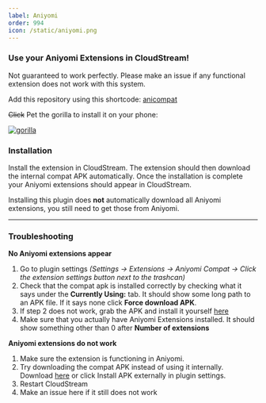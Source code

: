 ```yaml
---
label: Aniyomi
order: 994
icon: /static/aniyomi.png
---
```


### Use your Aniyomi Extensions in CloudStream!
Not guaranteed to work perfectly. Please make an issue if any functional extension does not work with this system.

Add this repository using this shortcode: [anicompat](https://raw.githubusercontent.com/CranberrySoup/AniyomiCompatExtension/master/repo.json)

~~Click~~ Pet the gorilla to install it on your phone:

[![gorilla](https://cdn.jsdelivr.net/gh/twitter/twemoji@latest/assets/72x72/1f98d.png)](cloudstreamrepo://raw.githubusercontent.com/CranberrySoup/AniyomiCompatExtension/master/repo.json)

### Installation

Install the extension in CloudStream. The extension should then download the internal compat APK automatically. Once the installation is complete your Aniyomi extensions should appear in CloudStream.

Installing this plugin does __not__ automatically download all Aniyomi extensions, you still need to get those from Aniyomi.

---

### Troubleshooting

**No Aniyomi extensions appear**

1. Go to plugin settings _(Settings -> Extensions -> Aniyomi Compat -> Click the extension settings button next to the trashcan)_
2. Check that the compat apk is installed correctly by checking what it says under the **Currently Using:** tab. It should show some long path to an APK file. If it says none click **Force download APK**.
3. If step 2 does not work, grab the APK and install it yourself [here](https://github.com/CranberrySoup/AniyomiCompat/raw/builds/app-debug.apk)
4. Make sure that you actually have Aniyomi Extensions installed. It should show something other than 0 after **Number of extensions**

**Aniyomi extensions do not work**

1. Make sure the extension is functioning in Aniyomi.
2. Try downloading the compat APK instead of using it internally. Download [here](https://github.com/CranberrySoup/AniyomiCompat/raw/builds/app-debug.apk) or click Install APK externally in plugin settings.
3. Restart CloudStream
4. Make an issue here if it still does not work
